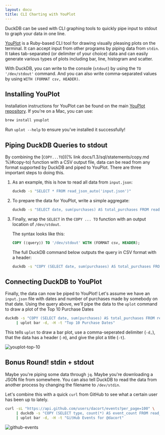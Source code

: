 ```yaml
---
layout: docu
title: CLI Charting with YouPlot
---
```


DuckDB can be used with CLI graphing tools to quickly pipe input to stdout to graph your data in one line.

[YouPlot](https://github.com/red-data-tools/YouPlot) is a Ruby-based CLI tool for drawing visually pleasing plots on the terminal. It can accept input from other programs by piping data from `stdin`. It takes tab-separated (or delimiter of your choice) data and can easily generate various types of plots including bar, line, histogram and scatter.

With DuckDB, you can write to the console (`stdout`) by using the `TO '/dev/stdout'` command. And you can also write comma-separated values by using `WITH (FORMAT csv, HEADER)`.

## Installing YouPlot

Installation instructions for YouPlot can be found on the main [YouPlot repository](https://github.com/red-data-tools/YouPlot#installation). If you're on a Mac, you can use:

```bash
brew install youplot
```

Run `uplot --help` to ensure you've installed it successfully!

## Piping DuckDB Queries to stdout

By combining the [`COPY...TO`]({% link docs/1.3/sql/statements/copy.md %}#copy-to) function with a CSV output file, data can be read from any format supported by DuckDB and piped to YouPlot. There are three important steps to doing this.

1. As an example, this is how to read all data from `input.json`:

   ```bash
   duckdb -s "SELECT * FROM read_json_auto('input.json')"
   ```

2. To prepare the data for YouPlot, write a simple aggregate:

   ```bash
   duckdb -s "SELECT date, sum(purchases) AS total_purchases FROM read_json_auto('input.json') GROUP BY 1 ORDER BY 2 DESC LIMIT 10"
   ```

3. Finally, wrap the `SELECT` in the `COPY ... TO` function with an output location of `/dev/stdout`.

   The syntax looks like this:

   ```sql
   COPY (⟨query⟩) TO '/dev/stdout' WITH (FORMAT csv, HEADER);
   ```

   The full DuckDB command below outputs the query in CSV format with a header:

   ```bash
   duckdb -s "COPY (SELECT date, sum(purchases) AS total_purchases FROM read_json_auto('input.json') GROUP BY 1 ORDER BY 2 DESC LIMIT 10) TO '/dev/stdout' WITH (FORMAT csv, HEADER)"
   ```

## Connecting DuckDB to YouPlot

Finally, the data can now be piped to YouPlot! Let's assume we have an `input.json` file with dates and number of purchases made by somebody on that date. Using the query above, we'll pipe the data to the `uplot` command to draw a plot of the Top 10 Purchase Dates

```bash
duckdb -s "COPY (SELECT date, sum(purchases) AS total_purchases FROM read_json_auto('input.json') GROUP BY 1 ORDER BY 2 DESC LIMIT 10) TO '/dev/stdout' WITH (FORMAT csv, HEADER)" \
     | uplot bar -d, -H -t "Top 10 Purchase Dates"
```

This tells `uplot` to draw a bar plot, use a comma-seperated delimiter (`-d,`), that the data has a header (`-H`), and give the plot a title (`-t`).

![youplot-top-10](/images/guides/youplot/top-10-plot.png)

## Bonus Round! stdin + stdout

Maybe you're piping some data through `jq`. Maybe you're downloading a JSON file from somewhere. You can also tell DuckDB to read the data from another process by changing the filename to `/dev/stdin`.

Let's combine this with a quick `curl` from GitHub to see what a certain user has been up to lately.

```bash
curl -sL "https://api.github.com/users/dacort/events?per_page=100" \
     | duckdb -s "COPY (SELECT type, count(*) AS event_count FROM read_json_auto('/dev/stdin') GROUP BY 1 ORDER BY 2 DESC LIMIT 10) TO '/dev/stdout' WITH (FORMAT csv, HEADER)" \
     | uplot bar -d, -H -t "GitHub Events for @dacort"
```

![github-events](/images/guides/youplot/github-events.png)

